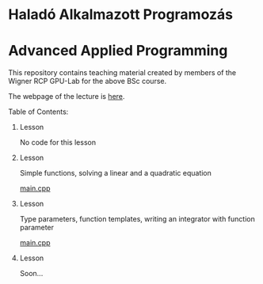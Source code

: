 Haladó Alkalmazott Programozás
===================
Advanced Applied Programming
===================

This repository contains teaching material created by members of the Wigner RCP GPU-Lab for the above BSc course.

The webpage of the lecture is [here](http://gpu.wigner.mta.hu/hu/laboratory/teaching/advanced-applied-programming).

Table of Contents:

1. Lesson

   No code for this lesson
  
2. Lesson

   Simple functions, solving a linear and a quadratic equation
   
   [main.cpp](./Lesson2/main.cpp)
  
3. Lesson

   Type parameters, function templates, writing an integrator with function parameter
   
   [main.cpp](./Lesson3/main.cpp)
   
4. Lesson

   Soon...
